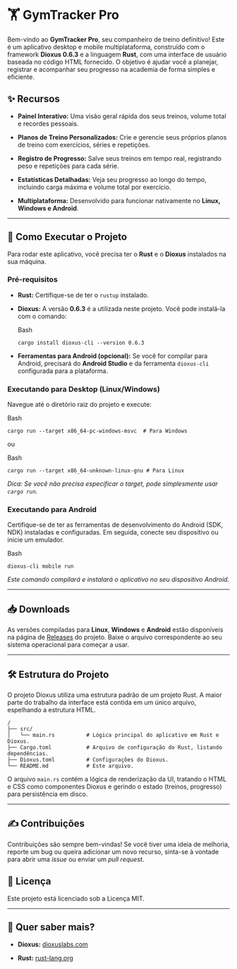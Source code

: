 # 🏋️ GymTracker Pro

Bem-vindo ao **GymTracker Pro**, seu companheiro de treino definitivo! Este é um aplicativo desktop e mobile multiplataforma, construído com o framework **Dioxus 0.6.3** e a linguagem **Rust**, com uma interface de usuário baseada no código HTML fornecido. O objetivo é ajudar você a planejar, registrar e acompanhar seu progresso na academia de forma simples e eficiente.

## ✨ Recursos

-   **Painel Interativo:** Uma visão geral rápida dos seus treinos, volume total e recordes pessoais.
    
-   **Planos de Treino Personalizados:** Crie e gerencie seus próprios planos de treino com exercícios, séries e repetições.
    
-   **Registro de Progresso:** Salve seus treinos em tempo real, registrando peso e repetições para cada série.
    
-   **Estatísticas Detalhadas:** Veja seu progresso ao longo do tempo, incluindo carga máxima e volume total por exercício.
    
-   **Multiplataforma:** Desenvolvido para funcionar nativamente no **Linux, Windows e Android**.
    

----------

## 🚀 Como Executar o Projeto

Para rodar este aplicativo, você precisa ter o **Rust** e o **Dioxus** instalados na sua máquina.

### Pré-requisitos

-   **Rust:** Certifique-se de ter o `rustup` instalado.
    
-   **Dioxus:** A versão **0.6.3** é a utilizada neste projeto. Você pode instalá-la com o comando:
    
    Bash
    
    ```
    cargo install dioxus-cli --version 0.6.3
    
    ```
    
-   **Ferramentas para Android (opcional):** Se você for compilar para Android, precisará do **Android Studio** e da ferramenta `dioxus-cli` configurada para a plataforma.
    

### Executando para Desktop (Linux/Windows)

Navegue até o diretório raiz do projeto e execute:

Bash

```
cargo run --target x86_64-pc-windows-msvc  # Para Windows

```

ou

Bash

```
cargo run --target x86_64-unknown-linux-gnu # Para Linux

```

_Dica: Se você não precisa especificar o target, pode simplesmente usar `cargo run`._

### Executando para Android

Certifique-se de ter as ferramentas de desenvolvimento do Android (SDK, NDK) instaladas e configuradas. Em seguida, conecte seu dispositivo ou inicie um emulador.

Bash

```
dioxus-cli mobile run

```

_Este comando compilará e instalará o aplicativo no seu dispositivo Android._

----------

## 📥 Downloads

As versões compiladas para **Linux**, **Windows** e **Android** estão disponíveis na página de [Releases](https://github.com/marcelosanto/app_treino/releases) do projeto. Baixe o arquivo correspondente ao seu sistema operacional para começar a usar.

----------

## 🛠️ Estrutura do Projeto

O projeto Dioxus utiliza uma estrutura padrão de um projeto Rust. A maior parte do trabalho da interface está contida em um único arquivo, espelhando a estrutura HTML.

```
/
├── src/
│   └── main.rs          # Lógica principal do aplicativo em Rust e Dioxus.
├── Cargo.toml           # Arquivo de configuração do Rust, listando dependências.
├── Dioxus.toml          # Configurações do Dioxus.
└── README.md            # Este arquivo.

```

O arquivo `main.rs` contém a lógica de renderização da UI, tratando o HTML e CSS como componentes Dioxus e gerindo o estado (treinos, progresso) para persistência em disco.

----------

## ✍️ Contribuições

Contribuições são sempre bem-vindas! Se você tiver uma ideia de melhoria, reporte um bug ou queira adicionar um novo recurso, sinta-se à vontade para abrir uma _issue_ ou enviar um _pull request_.

## 📄 Licença

Este projeto está licenciado sob a Licença MIT.

----------

## 🤔 Quer saber mais?

-   **Dioxus:** [dioxuslabs.com](https://dioxuslabs.com/)
    
-   **Rust:** [rust-lang.org](https://www.rust-lang.org/pt-BR)
